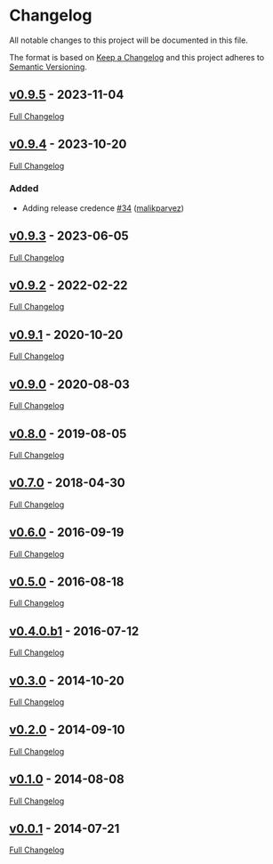 <!-- markdownlint-disable MD024 -->
# Changelog

All notable changes to this project will be documented in this file.

The format is based on [Keep a Changelog](http://keepachangelog.com/en/1.0.0/) and this project adheres to [Semantic Versioning](http://semver.org).

## [v0.9.5](https://github.com/puppetlabs/harrison/tree/v0.9.5) - 2023-11-04

[Full Changelog](https://github.com/puppetlabs/harrison/compare/v0.9.4...v0.9.5)

## [v0.9.4](https://github.com/puppetlabs/harrison/tree/v0.9.4) - 2023-10-20

[Full Changelog](https://github.com/puppetlabs/harrison/compare/v0.9.3...v0.9.4)

### Added

- Adding release credence [#34](https://github.com/puppetlabs/harrison/pull/34) ([malikparvez](https://github.com/malikparvez))

## [v0.9.3](https://github.com/puppetlabs/harrison/tree/v0.9.3) - 2023-06-05

[Full Changelog](https://github.com/puppetlabs/harrison/compare/v0.9.2...v0.9.3)

## [v0.9.2](https://github.com/puppetlabs/harrison/tree/v0.9.2) - 2022-02-22

[Full Changelog](https://github.com/puppetlabs/harrison/compare/v0.9.1...v0.9.2)

## [v0.9.1](https://github.com/puppetlabs/harrison/tree/v0.9.1) - 2020-10-20

[Full Changelog](https://github.com/puppetlabs/harrison/compare/v0.9.0...v0.9.1)

## [v0.9.0](https://github.com/puppetlabs/harrison/tree/v0.9.0) - 2020-08-03

[Full Changelog](https://github.com/puppetlabs/harrison/compare/v0.8.0...v0.9.0)

## [v0.8.0](https://github.com/puppetlabs/harrison/tree/v0.8.0) - 2019-08-05

[Full Changelog](https://github.com/puppetlabs/harrison/compare/v0.7.0...v0.8.0)

## [v0.7.0](https://github.com/puppetlabs/harrison/tree/v0.7.0) - 2018-04-30

[Full Changelog](https://github.com/puppetlabs/harrison/compare/v0.6.0...v0.7.0)

## [v0.6.0](https://github.com/puppetlabs/harrison/tree/v0.6.0) - 2016-09-19

[Full Changelog](https://github.com/puppetlabs/harrison/compare/v0.5.0...v0.6.0)

## [v0.5.0](https://github.com/puppetlabs/harrison/tree/v0.5.0) - 2016-08-18

[Full Changelog](https://github.com/puppetlabs/harrison/compare/v0.4.0.b1...v0.5.0)

## [v0.4.0.b1](https://github.com/puppetlabs/harrison/tree/v0.4.0.b1) - 2016-07-12

[Full Changelog](https://github.com/puppetlabs/harrison/compare/v0.3.0...v0.4.0.b1)

## [v0.3.0](https://github.com/puppetlabs/harrison/tree/v0.3.0) - 2014-10-20

[Full Changelog](https://github.com/puppetlabs/harrison/compare/v0.2.0...v0.3.0)

## [v0.2.0](https://github.com/puppetlabs/harrison/tree/v0.2.0) - 2014-09-10

[Full Changelog](https://github.com/puppetlabs/harrison/compare/v0.1.0...v0.2.0)

## [v0.1.0](https://github.com/puppetlabs/harrison/tree/v0.1.0) - 2014-08-08

[Full Changelog](https://github.com/puppetlabs/harrison/compare/v0.0.1...v0.1.0)

## [v0.0.1](https://github.com/puppetlabs/harrison/tree/v0.0.1) - 2014-07-21

[Full Changelog](https://github.com/puppetlabs/harrison/compare/cef214380eda163ca292dd49a60a9d0a9facf2e7...v0.0.1)
